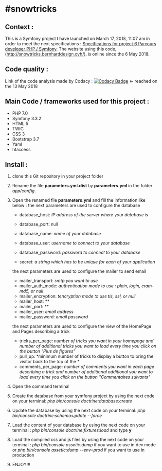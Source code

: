 #snowtricks
===========

## Context :
This is a Symfony project I have launched on March 17, 2018, 11:07 am in order to meet the next specifications : [Specifications for project 6 Parcours developer PHP / Symfony](https://openclassrooms.com/projects/developpez-de-a-a-z-le-site-communautaire-snowtricks). The website using this code, (http://snowtricks.bernharddesign.ovh/), is online since the 6 May 2018.

## Code quality :
Link of the code analysis made by Codacy : [![Codacy Badge](https://api.codacy.com/project/badge/Grade/5e1321b940f641d692d7256b25d26719)](https://www.codacy.com/app/gbernhard44100/snowtricks?utm_source=github.com&amp;utm_medium=referral&amp;utm_content=gbernhard44100/snowtricks&amp;utm_campaign=Badge_Grade) <- reached on the 13 May 2018

## Main Code / frameworks used for this project :
* PHP 7.0
* Symfony 3.3.2
* HTML 5
* TWIG
* CSS 3
* Bootstrap 3.7
* Yaml
* htaccess

## Install :
1. clone this Git repository in your project folder
2. Rename the file **parameters.yml.dist** by **parameters.yml** in the folder *app/config*.
3. Open the renamed file **parameters.yml** and fill the information like below : 
    the next parameters are used to configure the database
    * database_host: *IP address of the server where your database is*
    * database_port: null
    * database_name: *name of your database*
    * database_user: *username to connect to your database*
    * database_password: *password to connect to your database*
    
    * secret: *a string which has to be unique for each of your application*
    
    the next parameters are used to configure the mailer to send email
    * mailer_transport: *smtp you want to use*
    * mailer_auth_mode: *authentication mode to use : plain, login, cram-md5, or null*
    * mailer_encryption: *tencryption mode to use tls, ssl, or null*
    * mailer_host: **
    * mailer_port: **
    * mailer_user: *email address*
    * mailer_password: *email password*    
    
    the next parameters are used to configure the view of the HomePage and Pages describing a trick
    * tricks_per_page: *number of tricks you want in your homepage and number of additional tricks you want to load every time you click on the button "Plus de figures"* 
    * pull_up: *minimum number of tricks to display a button to bring the visitor back to the top of the *
    * comments_per_page: *number of comments you want in each page describing a trick and number of additional additional you want to load every time you click on the button "Commentaires suivants"*
 
4. Open the command terminal
5. Create the database from your symfony project by using the next code on your terminal: *php bin/console doctrine:database:create*
6. Update the database by using the next code on your terminal: *php bin/console doctrine:schema:update --force*
7. Load the content of your database by using the next code on your terminal : *php bin/console doctrine:fixtures:load* and type **y**
8. Load the compiled css and js files by using the next code on your terminal : *php bin/console assetic:dump* if you  want to use in dev mode or *php bin/console assetic:dump --env=prod* if you want to use in production
9. ENJOY!!!
